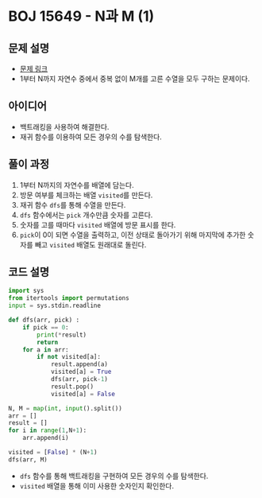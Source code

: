# BOJ 15649 - N과 M (1)

## 문제 설명
- [문제 링크](https://www.acmicpc.net/problem/15649)
- 1부터 N까지 자연수 중에서 중복 없이 M개를 고른 수열을 모두 구하는 문제이다.

## 아이디어
- 백트래킹을 사용하여 해결한다.
- 재귀 함수를 이용하여 모든 경우의 수를 탐색한다.

## 풀이 과정
1. 1부터 N까지의 자연수를 배열에 담는다.
2. 방문 여부를 체크하는 배열 `visited`를 만든다.
3. 재귀 함수 `dfs`를 통해 수열을 만든다.
4. `dfs` 함수에서는 `pick` 개수만큼 숫자를 고른다.
5. 숫자를 고를 때마다 `visited` 배열에 방문 표시를 한다.
6. `pick`이 0이 되면 수열을 출력하고, 이전 상태로 돌아가기 위해 마지막에 추가한 숫자를 빼고 `visited` 배열도 원래대로 돌린다.

## 코드 설명
```python
import sys
from itertools import permutations
input = sys.stdin.readline

def dfs(arr, pick) :
    if pick == 0:
        print(*result)
        return
    for a in arr:
        if not visited[a]:
            result.append(a)
            visited[a] = True
            dfs(arr, pick-1)
            result.pop()
            visited[a] = False

N, M = map(int, input().split())
arr = []
result = []
for i in range(1,N+1):
    arr.append(i)

visited = [False] * (N+1)
dfs(arr, M)
```
- `dfs` 함수를 통해 백트래킹을 구현하여 모든 경우의 수를 탐색한다.
- `visited` 배열을 통해 이미 사용한 숫자인지 확인한다.
